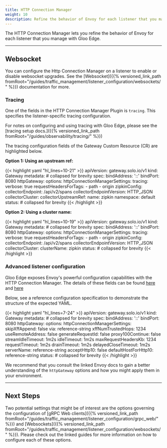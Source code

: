 ```yaml
---
title: HTTP Connection Manager
weight: 10
description: Refine the behavior of Envoy for each listener that you manage with Gloo Edge
---
```


The HTTP Connection Manager lets you refine the behavior of Envoy for each listener that you manage with Gloo Edge.

---

## Websocket

You can configure the Http Connection Manager on a listener to enable or disable websocket upgrades. See the [Websocket]({{% versioned_link_path fromRoot="/guides/traffic_management/listener_configuration/websockets/" %}}) documentation for more. 

### Tracing

One of the fields in the HTTP Connection Manager Plugin is `tracing`. This specifies the listener-specific tracing configuration.

For notes on configuring and using tracing with Gloo Edge, please see the [tracing setup docs.]({{% versioned_link_path fromRoot="/guides/observability/tracing/" %}})

The tracing configuration fields of the Gateway Custom Resource (CR) are highlighted below.

**Option 1: Using an upstream ref:**

{{< highlight yaml "hl_lines=10-21" >}}
apiVersion: gateway.solo.io/v1
kind: Gateway
metadata: # collapsed for brevity
spec:
  bindAddress: '::'
  bindPort: 8080
  httpGateway:
    options:
      httpConnectionManagerSettings:
        tracing:
          verbose: true
          requestHeadersForTags:
            - path
            - origin
          zipkinConfig:
            collectorEndpoint: /api/v2/spans
            collectorEndpointVersion: HTTP_JSON
            collectorCluster:
              collectorUpstreamRef:
                name: zipkin
                namespace: default
status: # collapsed for brevity
{{< /highlight >}}

**Option 2: Using a cluster name:**

{{< highlight yaml "hl_lines=10-19" >}}
apiVersion: gateway.solo.io/v1
kind: Gateway
metadata: # collapsed for brevity
spec:
  bindAddress: '::'
  bindPort: 8080
  httpGateway:
    options:
      httpConnectionManagerSettings:
        tracing:
          verbose: true
          requestHeadersForTags:
            - path
            - origin
          zipkinConfig:
            collectorEndpoint: /api/v2/spans
            collectorEndpointVersion: HTTP_JSON
            collectorCluster:
              clusterName: zipkin
status: # collapsed for brevity
{{< /highlight >}}

### Advanced listener configuration

Gloo Edge exposes Envoy's powerful configuration capabilities with the HTTP Connection Manager. The details of these fields can be found [here](https://www.envoyproxy.io/docs/envoy/v1.9.0/configuration/http_conn_man/http_conn_man) and [here](https://www.envoyproxy.io/docs/envoy/latest/api-v2/api/v2/core/protocol.proto#envoy-api-msg-core-http1protocoloptions)

Below, see a reference configuration specification to demonstrate the structure of the expected YAML.

{{< highlight yaml "hl_lines=7-24" >}}
apiVersion: gateway.solo.io/v1
kind: Gateway
metadata: # collapsed for brevity
spec:
  bindAddress: '::'
  bindPort: 8080
  httpGateway:
    options:
      httpConnectionManagerSettings:
        skipXffAppend: false
        via: reference-string
        xffNumTrustedHops: 1234
        useRemoteAddress: false
        generateRequestId: false
        proxy100Continue: false
        streamIdleTimeout: 1m2s
        idleTimeout: 1m2s
        maxRequestHeadersKb: 1234
        requestTimeout: 1m2s
        drainTimeout: 1m2s
        delayedCloseTimeout: 1m2s
        serverName: reference-string
        acceptHttp10: false
        defaultHostForHttp10: reference-string
status: # collapsed for brevity
{{< /highlight >}}

We recommend that you consult the linked Envoy docs to gain a better understanding of the `httpGateway` options and how you might apply them in your environment.

---

## Next Steps

Two potential settings that might be of interest are the options governing the configuration of [gRPC Web clients]({{% versioned_link_path fromRoot="/guides/traffic_management/listener_configuration/grpc_web/" %}}) and [Websockets]({{% versioned_link_path fromRoot="/guides/traffic_management/listener_configuration/websockets/" %}}). Please check out the linked guides for more information on how to configure each of these options.